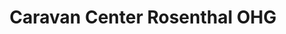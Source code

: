 ---
title: "Caravan Center Rosenthal OHG"
url: /ferna/caravan-center-rosenthal-ohg/
shop: Wohnwagen
---